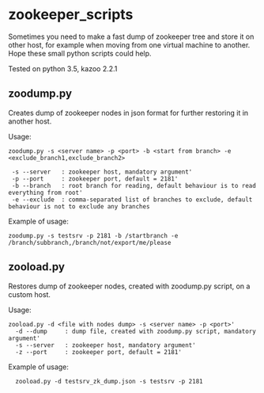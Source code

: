 # zookeeper_scripts

Sometimes you need to make a fast dump of zookeeper tree and store it on other host, for example when moving from one virtual machine to another.
Hope these small python scripts could help.

Tested on python 3.5, kazoo 2.2.1

## zoodump.py

Creates dump of zookeeper nodes in json format for further restoring it in another host.

Usage: 
```
zoodump.py -s <server name> -p <port> -b <start from branch> -e <exclude_branch1,exclude_branch2>

 -s --server   : zookeeper host, mandatory argument'
 -p --port     : zookeeper port, default = 2181'
 -b --branch   : root branch for reading, default behaviour is to read everything from root'
 -e --exclude  : comma-separated list of branches to exclude, default behaviour is not to exclude any branches
 ```
Example of usage:
``` 
zoodump.py -s testsrv -p 2181 -b /startbranch -e /branch/subbranch,/branch/not/export/me/please
```

## zooload.py

Restores dump of zookeeper nodes, created with zoodump.py script, on a custom host.

Usage: 
```
zooload.py -d <file with nodes dump> -s <server name> -p <port>'
  -d --dump     : dump file, created with zoodump.py script, mandatory argument'
  -s --server   : zookeeper host, mandatory argument'
  -z --port     : zookeeper port, default = 2181'
```
 Example of usage:
``` 
  zooload.py -d testsrv_zk_dump.json -s testsrv -p 2181
``` 
